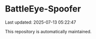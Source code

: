 # BattleEye-Spoofer

Last updated: 2025-07-13 05:22:47

This repository is automatically maintained.
